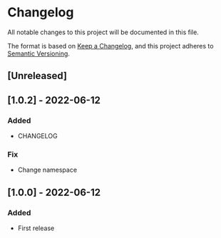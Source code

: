 # Changelog
All notable changes to this project will be documented in this file.

The format is based on [Keep a Changelog](https://keepachangelog.com/en/1.0.0/), and this project adheres to [Semantic Versioning](https://semver.org/spec/v2.0.0.html).

## [Unreleased]


## [1.0.2] - 2022-06-12
### Added
- CHANGELOG
### Fix
- Change namespace


## [1.0.0] - 2022-06-12
### Added
- First release

